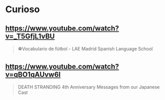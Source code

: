 # Curioso

## https://www.youtube.com/watch?v=_T5GfjL1vBU

> ⚽Vocabulario de fútbol - LAE Madrid Spanish Language School

## https://www.youtube.com/watch?v=qBO1qAUvw6I

> DEATH STRANDING 4th Anniversary Messages from our Japanese Cast 
